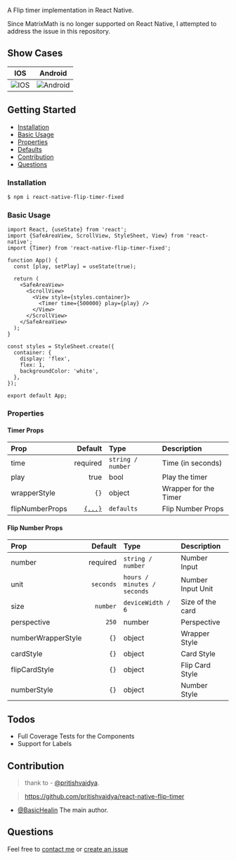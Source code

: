 A Flip timer implementation in React Native.

Since MatrixMath is no longer supported on React Native, I attempted to address the issue in this repository.

## Show Cases

|                                IOS                                 |                                Android                                 |
| :----------------------------------------------------------------: | :--------------------------------------------------------------------: |
| ![IOS](https://media.giphy.com/media/BLs443ghS1AYHZwqc2/giphy.gif) | ![Android](https://media.giphy.com/media/vNpcUecdRzYazzhnK1/giphy.gif) |

## Getting Started

- [Installation](#installation)
- [Basic Usage](#basic-usage)
- [Properties](#properties)
- [Defaults](#defaults)
- [Contribution](#contribution)
- [Questions](#questions)

### Installation

```bash
$ npm i react-native-flip-timer-fixed
```

### Basic Usage

```
import React, {useState} from 'react';
import {SafeAreaView, ScrollView, StyleSheet, View} from 'react-native';
import {Timer} from 'react-native-flip-timer-fixed';

function App() {
  const [play, setPlay] = useState(true);

  return (
    <SafeAreaView>
      <ScrollView>
        <View style={styles.container}>
          <Timer time={500000} play={play} />
        </View>
      </ScrollView>
    </SafeAreaView>
  );
}

const styles = StyleSheet.create({
  container: {
    display: 'flex',
    flex: 1,
    backgroundColor: 'white',
  },
});

export default App;

```

### Properties

#### Timer Props

| Prop            |                       Default | Type              | Description           |
| :-------------- | ----------------------------: | :---------------- | :-------------------- |
| time            |                      required | `string / number` | Time (in seconds)     |
| play            |                          true | bool              | Play the timer        |
| wrapperStyle    |                          `{}` | object            | Wrapper for the Timer |
| flipNumberProps | [`{...}`](#flip-number-props) | `defaults`        | Flip Number Props     |

#### Flip Number Props

| Prop               |   Default | Type                        | Description       |
| :----------------- | --------: | :-------------------------- | :---------------- |
| number             |  required | `string / number`           | Number Input      |
| unit               | `seconds` | `hours / minutes / seconds` | Number Input Unit |
| size               |  `number` | `deviceWidth / 6`           | Size of the card  |
| perspective        |     `250` | number                      | Perspective       |
| numberWrapperStyle |      `{}` | object                      | Wrapper Style     |
| cardStyle          |      `{}` | object                      | Card Style        |
| flipCardStyle      |      `{}` | object                      | Flip Card Style   |
| numberStyle        |      `{}` | object                      | Number Style      |

## Todos

- Full Coverage Tests for the Components
- Support for Labels

## Contribution

> thank to - [@pritishvaidya](mailto:pritishvaidya94@gmail.com).

> https://github.com/pritishvaidya/react-native-flip-timer

- [@BasicHealin](mailto:hamidbounsir@gmail.com) The main author.

## Questions

Feel free to [contact me](mailto:hamidbounsir@gmail.com) or [create an issue](https://github.com/ayoubechc/react-native-flip-timer-fixed-matrixMath/issues)
